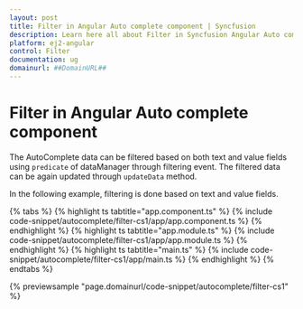 ```yaml
---
layout: post
title: Filter in Angular Auto complete component | Syncfusion
description: Learn here all about Filter in Syncfusion Angular Auto complete component of Syncfusion Essential JS 2 and more.
platform: ej2-angular
control: Filter 
documentation: ug
domainurl: ##DomainURL##
---
```


# Filter in Angular Auto complete component

The AutoComplete data can be filtered based on both text and value fields using `predicate` of dataManager through filtering event. The filtered data can be again updated through `updateData` method.

In the following example, filtering is done based on text and value fields.

{% tabs %}
{% highlight ts tabtitle="app.component.ts" %}
{% include code-snippet/autocomplete/filter-cs1/app/app.component.ts %}
{% endhighlight %}
{% highlight ts tabtitle="app.module.ts" %}
{% include code-snippet/autocomplete/filter-cs1/app/app.module.ts %}
{% endhighlight %}
{% highlight ts tabtitle="main.ts" %}
{% include code-snippet/autocomplete/filter-cs1/app/main.ts %}
{% endhighlight %}
{% endtabs %}
  
{% previewsample "page.domainurl/code-snippet/autocomplete/filter-cs1" %}